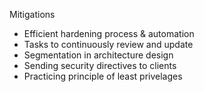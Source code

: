 
Mitigations
- Efficient hardening process & automation
- Tasks to continuously review and update
- Segmentation in architecture design
- Sending security directives to clients
- Practicing principle of least privelages
